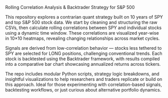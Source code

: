 Rolling Correlation Analysis & Backtrader Strategy for S&P 500

This repository explores a contrarian quant strategy built on 10 years of SPY and top S&P 500 stock data. We start by cleaning and structuring the raw CSVs, then calculate rolling correlations between SPY and individual stocks using a dynamic time window. These correlations are visualized year-wise in 10×10 heatmaps, revealing changing relationships across market cycles.

Signals are derived from low-correlation behavior — stocks less tethered to SPY are selected for LONG positions, challenging conventional trends. Each stock is backtested using the Backtrader framework, with results compiled into a comparative bar chart showcasing annualized returns across tickers.

The repo includes modular Python scripts, strategy logic breakdowns, and insightful visualizations to help researchers and traders replicate or build on this approach. Ideal for those experimenting with correlation-based signals, backtesting workflows, or just curious about alternative portfolio dynamics.

